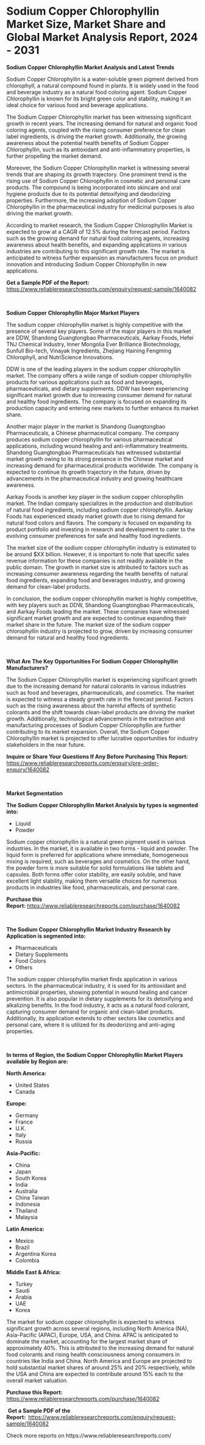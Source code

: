 <p><h1>Sodium Copper Chlorophyllin Market Size, Market Share and Global Market Analysis Report, 2024 - 2031</h1></p><p><strong>Sodium Copper Chlorophyllin Market Analysis and Latest Trends</strong></p>
<p><p>Sodium Copper Chlorophyllin is a water-soluble green pigment derived from chlorophyll, a natural compound found in plants. It is widely used in the food and beverage industry as a natural food coloring agent. Sodium Copper Chlorophyllin is known for its bright green color and stability, making it an ideal choice for various food and beverage applications.</p><p>The Sodium Copper Chlorophyllin market has been witnessing significant growth in recent years. The increasing demand for natural and organic food coloring agents, coupled with the rising consumer preference for clean label ingredients, is driving the market growth. Additionally, the growing awareness about the potential health benefits of Sodium Copper Chlorophyllin, such as its antioxidant and anti-inflammatory properties, is further propelling the market demand.</p><p>Moreover, the Sodium Copper Chlorophyllin market is witnessing several trends that are shaping its growth trajectory. One prominent trend is the rising use of Sodium Copper Chlorophyllin in cosmetic and personal care products. The compound is being incorporated into skincare and oral hygiene products due to its potential detoxifying and deodorizing properties. Furthermore, the increasing adoption of Sodium Copper Chlorophyllin in the pharmaceutical industry for medicinal purposes is also driving the market growth.</p><p>According to market research, the Sodium Copper Chlorophyllin Market is expected to grow at a CAGR of 12.5% during the forecast period. Factors such as the growing demand for natural food coloring agents, increasing awareness about health benefits, and expanding applications in various industries are contributing to this significant growth rate. The market is anticipated to witness further expansion as manufacturers focus on product innovation and introducing Sodium Copper Chlorophyllin in new applications.</p></p>
<p><strong>Get a Sample PDF of the Report:&nbsp;</strong> <a href="https://www.reliableresearchreports.com/enquiry/request-sample/1640082">https://www.reliableresearchreports.com/enquiry/request-sample/1640082</a></p>
<p>&nbsp;</p>
<p><strong>Sodium Copper Chlorophyllin Major Market Players</strong></p>
<p><p>The sodium copper chlorophyllin market is highly competitive with the presence of several key players. Some of the major players in this market are DDW, Shandong Guangtongbao Pharmaceuticals, Aarkay Foods, Hefei TNJ Chemical Industry, Inner Mongolia Ever Brilliance Biotechnology, Sunfull Bio-tech, Vinayak Ingredients, Zhejiang Haining Fengming Chlorophyll, and NutriScience Innovations.</p><p>DDW is one of the leading players in the sodium copper chlorophyllin market. The company offers a wide range of sodium copper chlorophyllin products for various applications such as food and beverages, pharmaceuticals, and dietary supplements. DDW has been experiencing significant market growth due to increasing consumer demand for natural and healthy food ingredients. The company is focused on expanding its production capacity and entering new markets to further enhance its market share.</p><p>Another major player in the market is Shandong Guangtongbao Pharmaceuticals, a Chinese pharmaceutical company. The company produces sodium copper chlorophyllin for various pharmaceutical applications, including wound healing and anti-inflammatory treatments. Shandong Guangtongbao Pharmaceuticals has witnessed substantial market growth owing to its strong presence in the Chinese market and increasing demand for pharmaceutical products worldwide. The company is expected to continue its growth trajectory in the future, driven by advancements in the pharmaceutical industry and growing healthcare awareness.</p><p>Aarkay Foods is another key player in the sodium copper chlorophyllin market. The Indian company specializes in the production and distribution of natural food ingredients, including sodium copper chlorophyllin. Aarkay Foods has experienced steady market growth due to rising demand for natural food colors and flavors. The company is focused on expanding its product portfolio and investing in research and development to cater to the evolving consumer preferences for safe and healthy food ingredients.</p><p>The market size of the sodium copper chlorophyllin industry is estimated to be around $XX billion. However, it is important to note that specific sales revenue information for these companies is not readily available in the public domain. The growth in market size is attributed to factors such as increasing consumer awareness regarding the health benefits of natural food ingredients, expanding food and beverages industry, and growing demand for clean-label products.</p><p>In conclusion, the sodium copper chlorophyllin market is highly competitive, with key players such as DDW, Shandong Guangtongbao Pharmaceuticals, and Aarkay Foods leading the market. These companies have witnessed significant market growth and are expected to continue expanding their market share in the future. The market size of the sodium copper chlorophyllin industry is projected to grow, driven by increasing consumer demand for natural and healthy food ingredients.</p></p>
<p>&nbsp;</p>
<p><strong>What Are The Key Opportunities For Sodium Copper Chlorophyllin Manufacturers?</strong></p>
<p><p>The Sodium Copper Chlorophyllin market is experiencing significant growth due to the increasing demand for natural colorants in various industries such as food and beverages, pharmaceuticals, and cosmetics. The market is expected to witness a steady growth rate in the forecast period. Factors such as the rising awareness about the harmful effects of synthetic colorants and the shift towards clean-label products are driving the market growth. Additionally, technological advancements in the extraction and manufacturing processes of Sodium Copper Chlorophyllin are further contributing to its market expansion. Overall, the Sodium Copper Chlorophyllin market is projected to offer lucrative opportunities for industry stakeholders in the near future.</p></p>
<p><strong>Inquire or Share Your Questions If Any Before Purchasing This Report:</strong> <a href="https://www.reliableresearchreports.com/enquiry/pre-order-enquiry/1640082">https://www.reliableresearchreports.com/enquiry/pre-order-enquiry/1640082</a></p>
<p>&nbsp;</p>
<p><strong>Market Segmentation</strong></p>
<p><strong>The Sodium Copper Chlorophyllin Market Analysis by types is segmented into:</strong></p>
<p><ul><li>Liquid</li><li>Powder</li></ul></p>
<p><p>Sodium copper chlorophyllin is a natural green pigment used in various industries. In the market, it is available in two forms - liquid and powder. The liquid form is preferred for applications where immediate, homogeneous mixing is required, such as beverages and cosmetics. On the other hand, the powder form is more suitable for solid formulations like tablets and capsules. Both forms offer color stability, are easily soluble, and have excellent light stability, making them versatile choices for numerous products in industries like food, pharmaceuticals, and personal care.</p></p>
<p><strong>Purchase this Report:&nbsp;</strong><a href="https://www.reliableresearchreports.com/purchase/1640082">https://www.reliableresearchreports.com/purchase/1640082</a></p>
<p>&nbsp;</p>
<p><strong>The Sodium Copper Chlorophyllin Market Industry Research by Application is segmented into:</strong></p>
<p><ul><li>Pharmaceuticals</li><li>Dietary Supplements</li><li>Food Colors</li><li>Others</li></ul></p>
<p><p>The sodium copper chlorophyllin market finds application in various sectors. In the pharmaceutical industry, it is used for its antioxidant and antimicrobial properties, showing potential in wound healing and cancer prevention. It is also popular in dietary supplements for its detoxifying and alkalizing benefits. In the food industry, it acts as a natural food colorant, capturing consumer demand for organic and clean-label products. Additionally, its application extends to other sectors like cosmetics and personal care, where it is utilized for its deodorizing and anti-aging properties.</p></p>
<p>&nbsp;</p>
<p><strong>In terms of Region, the Sodium Copper Chlorophyllin Market Players available by Region are:</strong></p>
<p>
    <p> <strong> North America: </strong>
        <ul>
            <li>United States</li>
            <li>Canada</li>
        </ul>
        </p> 
    <p> <strong> Europe: </strong>
        <ul>
            <li>Germany</li>
            <li>France</li>
            <li>U.K.</li>
            <li>Italy</li>
            <li>Russia</li>
        </ul>
        </p> 
    <p> <strong> Asia-Pacific: </strong>
        <ul>
            <li>China</li>
            <li>Japan</li>
            <li>South Korea</li>
            <li>India</li>
            <li>Australia</li>
            <li>China Taiwan</li>
            <li>Indonesia</li>
            <li>Thailand</li>
            <li>Malaysia</li>
        </ul>
        </p> 
    <p> <strong> Latin America: </strong>
        <ul>
            <li>Mexico</li>
            <li>Brazil</li>
            <li>Argentina Korea</li>
            <li>Colombia</li>
        </ul>
        </p> 
    <p> <strong> Middle East & Africa: </strong>
        <ul>
            <li>Turkey</li>
            <li>Saudi</li>
            <li>Arabia</li>
            <li>UAE</li>
            <li>Korea</li>
        </ul>
    </p>
    </p>
<p><p>The market for sodium copper chlorophyllin is expected to witness significant growth across several regions, including North America (NA), Asia-Pacific (APAC), Europe, USA, and China. APAC is anticipated to dominate the market, accounting for the largest market share of approximately 40%. This is attributed to the increasing demand for natural food colorants and rising health consciousness among consumers in countries like India and China. North America and Europe are projected to hold substantial market shares of around 25% and 20% respectively, while the USA and China are expected to contribute around 15% each to the overall market valuation.</p></p>
<p><strong>Purchase this Report: </strong><a href="https://www.reliableresearchreports.com/purchase/1640082">https://www.reliableresearchreports.com/purchase/1640082</a></p>
<p>&nbsp;<strong>Get a Sample PDF of the Report:&nbsp;&nbsp;</strong><a href="https://www.reliableresearchreports.com/enquiry/request-sample/1640082">https://www.reliableresearchreports.com/enquiry/request-sample/1640082</a></p>
<p><strong></strong></p>
<p>Check more reports on https://www.reliableresearchreports.com/</p>